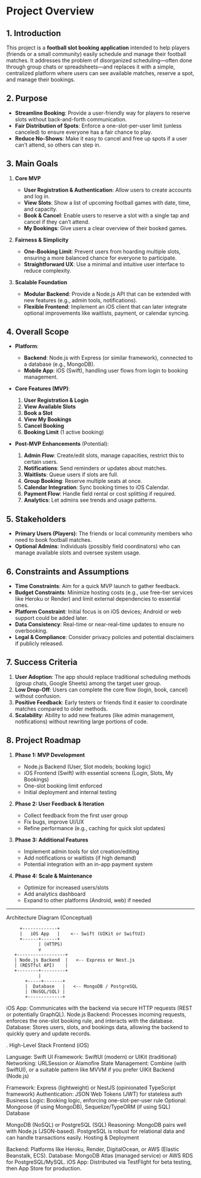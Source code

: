 # Project Overview

## 1. Introduction

This project is a **football slot booking application** intended to help players (friends or a small community) easily schedule and manage their football matches. It addresses the problem of disorganized scheduling—often done through group chats or spreadsheets—and replaces it with a simple, centralized platform where users can see available matches, reserve a spot, and manage their bookings.

## 2. Purpose

- **Streamline Booking**: Provide a user-friendly way for players to reserve slots without back-and-forth communication.
- **Fair Distribution of Spots**: Enforce a one-slot-per-user limit (unless canceled) to ensure everyone has a fair chance to play.
- **Reduce No-Shows**: Make it easy to cancel and free up spots if a user can’t attend, so others can step in.

## 3. Main Goals

1. **Core MVP**  
   - **User Registration & Authentication**: Allow users to create accounts and log in.  
   - **View Slots**: Show a list of upcoming football games with date, time, and capacity.  
   - **Book & Cancel**: Enable users to reserve a slot with a single tap and cancel if they can’t attend.  
   - **My Bookings**: Give users a clear overview of their booked games.

2. **Fairness & Simplicity**  
   - **One-Booking Limit**: Prevent users from hoarding multiple slots, ensuring a more balanced chance for everyone to participate.  
   - **Straightforward UX**: Use a minimal and intuitive user interface to reduce complexity.

3. **Scalable Foundation**  
   - **Modular Backend**: Provide a Node.js API that can be extended with new features (e.g., admin tools, notifications).  
   - **Flexible Frontend**: Implement an iOS client that can later integrate optional improvements like waitlists, payment, or calendar syncing.

## 4. Overall Scope

- **Platform**:  
  - **Backend**: Node.js with Express (or similar framework), connected to a database (e.g., MongoDB).  
  - **Mobile App**: iOS (Swift), handling user flows from login to booking management.

- **Core Features (MVP)**:  
  1. **User Registration & Login**  
  2. **View Available Slots**  
  3. **Book a Slot**  
  4. **View My Bookings**  
  5. **Cancel Booking**  
  6. **Booking Limit** (1 active booking)

- **Post-MVP Enhancements** (Potential):  
  1. **Admin Flow**: Create/edit slots, manage capacities, restrict this to certain users.  
  2. **Notifications**: Send reminders or updates about matches.  
  3. **Waitlists**: Queue users if slots are full.  
  4. **Group Booking**: Reserve multiple seats at once.  
  5. **Calendar Integration**: Sync booking times to iOS Calendar.  
  6. **Payment Flow**: Handle field rental or cost splitting if required.  
  7. **Analytics**: Let admins see trends and usage patterns.

## 5. Stakeholders

- **Primary Users (Players)**: The friends or local community members who need to book football matches.  
- **Optional Admins**: Individuals (possibly field coordinators) who can manage available slots and oversee system usage.

## 6. Constraints and Assumptions

- **Time Constraints**: Aim for a quick MVP launch to gather feedback.  
- **Budget Constraints**: Minimize hosting costs (e.g., use free-tier services like Heroku or Render) and limit external dependencies to essential ones.  
- **Platform Constraint**: Initial focus is on iOS devices; Android or web support could be added later.  
- **Data Consistency**: Real-time or near-real-time updates to ensure no overbooking.  
- **Legal & Compliance**: Consider privacy policies and potential disclaimers if publicly released.

## 7. Success Criteria

1. **User Adoption**: The app should replace traditional scheduling methods (group chats, Google Sheets) among the target user group.  
2. **Low Drop-Off**: Users can complete the core flow (login, book, cancel) without confusion.  
3. **Positive Feedback**: Early testers or friends find it easier to coordinate matches compared to older methods.  
4. **Scalability**: Ability to add new features (like admin management, notifications) without rewriting large portions of code.

## 8. Project Roadmap

1. **Phase 1: MVP Development**  
   - Node.js Backend (User, Slot models; booking logic)  
   - iOS Frontend (Swift) with essential screens (Login, Slots, My Bookings)  
   - One-slot booking limit enforced  
   - Initial deployment and internal testing

2. **Phase 2: User Feedback & Iteration**  
   - Collect feedback from the first user group  
   - Fix bugs, improve UI/UX  
   - Refine performance (e.g., caching for quick slot updates)

3. **Phase 3: Additional Features**  
   - Implement admin tools for slot creation/editing  
   - Add notifications or waitlists (if high demand)  
   - Potential integration with an in-app payment system

4. **Phase 4: Scale & Maintenance**  
   - Optimize for increased users/slots  
   - Add analytics dashboard  
   - Expand to other platforms (Android, web) if needed

---

Architecture Diagram (Conceptual)

         +-------------+           
         |   iOS App   |    <-- Swift (UIKit or SwiftUI)
         +------+------+          
                | (HTTPS)         
                v                
       +------------------+       
       | Node.js Backend  |   <-- Express or Nest.js
       | (RESTful API)    |       
       +--------+---------+       
                |                
           +-----+-------+       
           |  Database   |   <-- MongoDB / PostgreSQL
           | (NoSQL/SQL) |       
           +-------------+

           
iOS App: Communicates with the backend via secure HTTP requests (REST or potentially GraphQL).
Node.js Backend: Processes incoming requests, enforces the one-slot booking rule, and interacts with the database.
Database: Stores users, slots, and bookings data, allowing the backend to quickly query and update records.

. High-Level Stack
Frontend (iOS)

Language: Swift
UI Framework: SwiftUI (modern) or UIKit (traditional)
Networking: URLSession or Alamofire
State Management: Combine (with SwiftUI), or a suitable pattern like MVVM if you prefer UIKit
Backend (Node.js)

Framework: Express (lightweight) or NestJS (opinionated TypeScript framework)
Authentication: JSON Web Tokens (JWT) for stateless auth
Business Logic: Booking logic, enforcing one-slot-per-user rule
Optional: Mongoose (if using MongoDB), Sequelize/TypeORM (if using SQL)
Database

MongoDB (NoSQL) or PostgreSQL (SQL)
Reasoning:
MongoDB pairs well with Node.js (JSON-based).
PostgreSQL is robust for relational data and can handle transactions easily.
Hosting & Deployment

Backend:
Platforms like Heroku, Render, DigitalOcean, or AWS (Elastic Beanstalk, ECS).
Database:
MongoDB Atlas (managed service) or AWS RDS for PostgreSQL/MySQL.
iOS App:
Distributed via TestFlight for beta testing, then App Store for production.
